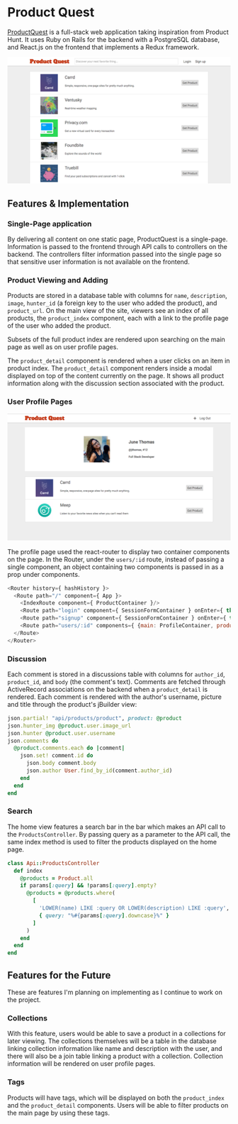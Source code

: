 # Product Quest

[heroku]: http://www.productquest.xyz

[ProductQuest][heroku] is a full-stack web application taking inspiration from Product
Hunt. It uses Ruby on Rails for the backend with a PostgreSQL database, and
React.js on the frontend that implements a Redux framework.

![homescreen](./app/assets/images/homepage_scrnsht.png)

## Features & Implementation

### Single-Page application

By delivering all content on one static page, ProductQuest is a single-page.
Information is passed to the frontend through API calls to controllers on
the backend. The controllers filter information passed into the single page
so that sensitive user information is not available on the frontend.

### Product Viewing and Adding

Products are stored in a database table with columns for `name`, `description`,
`image`, `hunter_id` (a foreign key to the user who added the product), and
`product_url`. On the main view of the site, viewers see an index of all
products, the `product_index` component, each with a link to the profile page of the user who added the
product.

Subsets of the full product index are rendered upon searching on the main page
as well as on user profile pages.

The `product_detail` component is rendered when a user clicks on an
item in product index. The `product_detail` component renders inside a modal
displayed on top of the content currently on the page. It shows all product
information along with the discussion section associated with the product.

### User Profile Pages

![profile-page](./app/assets/images/profile_page.png)

The profile page used the react-router to display two container components on the page. In the Router, under the `users/:id` route, instead of passing a single component, an object containing two components is passed in as a prop under components.

```javascript
<Router history={ hashHistory }>
  <Route path="/" component={ App }>
    <IndexRoute component={ ProductContainer }/>
    <Route path="login" component={ SessionFormContainer } onEnter={ this._redirectIfLoggedIn }/>
    <Route path="signup" component={ SessionFormContainer } onEnter={ this._redirectIfLoggedIn }/>
    <Route path="users/:id" components={ {main: ProfileContainer, products: ProductContainer} } />
  </Route>
</Router>
```

### Discussion

Each comment is stored in a discussions table with columns for `author_id`,
`product_id`, and `body` (the comment's text). Comments are fetched through
ActiveRecord associations on the backend when a `product_detail` is rendered.
Each comment is rendered with the author's username, picture and title through
the product's jBuilder view:

```ruby
json.partial! "api/products/product", product: @product
json.hunter_img @product.user.image_url
json.hunter @product.user.username
json.comments do
  @product.comments.each do |comment|
    json.set! comment.id do
      json.body comment.body
      json.author User.find_by_id(comment.author_id)
    end
  end
end
```

### Search

The home view features a search bar in the bar which makes an API call to the
`ProductsController`. By passing query as a parameter to the API call, the same
index method is used to filter the products displayed on the home page.

```ruby
class Api::ProductsController
  def index
    @products = Product.all
    if params[:query] && !params[:query].empty?
      @products = @products.where(
        [
          'LOWER(name) LIKE :query OR LOWER(description) LIKE :query',
          { query: "%#{params[:query].downcase}%" }
        ]
      )
    end
  end
end
```

## Features for the Future

These are features I'm planning on implementing as I continue to work on the
project.

### Collections

With this feature, users would be able to save a product in a collections
for later viewing. The collections themselves will be a table in the database linking
collection information like name and description with the user, and there
will also be a join table linking a product with a collection. Collection
information will be rendered on user profile pages.

### Tags

Products will have tags, which will be displayed on both the `product_index`
and the `product_detail` components. Users will be able to filter products
on the main page by using these tags.
